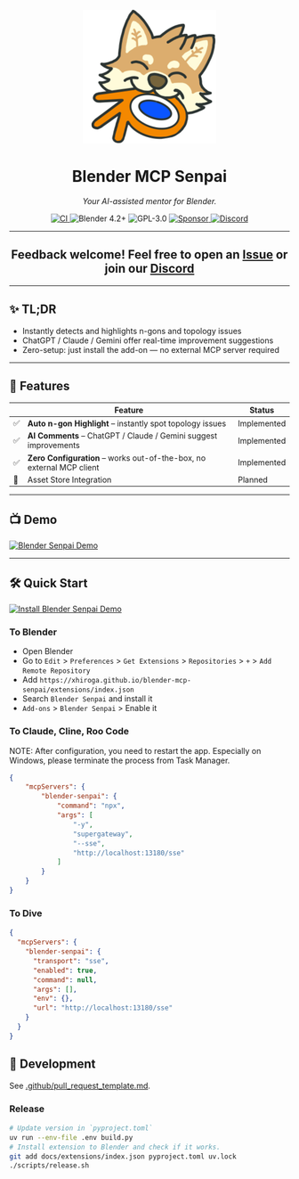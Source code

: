<p align="center">
  <img src="docs/assets/logo.png" alt="Blender Senpai Logo" width="240" height="240">
</p>

<h1 align="center">Blender MCP Senpai</h1>
<p align="center"><em>Your AI-assisted mentor for Blender.</em></p>

<p align="center">
  <a href="https://github.com/xhiroga/blender-mcp-senpai/actions">
    <img alt="CI" src="https://github.com/xhiroga/blender-mcp-senpai/actions/workflows/ci.yml/badge.svg">
  </a>
  <img alt="Blender 4.2+" src="https://img.shields.io/badge/Blender-4.2%2B-orange?logo=blender">
  <img alt="GPL-3.0" src="https://img.shields.io/badge/license-GPL--3.0-blue">
  <a href="https://github.com/sponsors/xhiroga">
    <img alt="Sponsor" src="https://img.shields.io/github/sponsors/xhiroga?style=social">
  </a>
  <a href="https://discord.gg/7z9HqgR8Bd">
    <img alt="Discord" src="https://img.shields.io/discord/1352831203597877311?label=Discord&logo=discord&style=flat">
  </a>
</p>

---

<h2 align="center">Feedback welcome! Feel free to open an <a href="https://github.com/xhiroga/blender-mcp-senpai/issues">Issue</a> or join our <a href="https://discord.gg/7z9HqgR8Bd">Discord</a></h2>

---

## ✨ TL;DR

- Instantly detects and highlights n-gons and topology issues  
- ChatGPT / Claude / Gemini offer real-time improvement suggestions  
- Zero-setup: just install the add-on — no external MCP server required  

---

## 🚀 Features

| | Feature | Status |
|---|---|---|
| ✅ | **Auto n-gon Highlight** – instantly spot topology issues | Implemented |
| ✅ | **AI Comments** – ChatGPT / Claude / Gemini suggest improvements | Implemented |
| ✅ | **Zero Configuration** – works out-of-the-box, no external MCP client | Implemented |
| 🚧 | Asset Store Integration | Planned |

---

## 📺 Demo

[![Blender Senpai Demo](https://img.youtube.com/vi/4oX0ftZ07LE/0.jpg)](https://www.youtube.com/watch?v=4oX0ftZ07LE)

---

## 🛠️ Quick Start

[![Install Blender Senpai Demo](https://img.youtube.com/vi/COK-hvvCgMM/0.jpg)](https://www.youtube.com/watch?v=COK-hvvCgMM)

### To Blender

- Open Blender
- Go to `Edit` > `Preferences` > `Get Extensions` > `Repositories` > `+` > `Add Remote Repository`
- Add `https://xhiroga.github.io/blender-mcp-senpai/extensions/index.json`
- Search `Blender Senpai` and install it
- `Add-ons` > `Blender Senpai` > Enable it

### To Claude, Cline, Roo Code

NOTE: After configuration, you need to restart the app. Especially on Windows, please terminate the process from Task Manager.

```json
{
    "mcpServers": {
        "blender-senpai": {
            "command": "npx",
            "args": [
                "-y",
                "supergateway",
                "--sse",
                "http://localhost:13180/sse"
            ]
        }
    }
}
```

### To Dive

```json
{
  "mcpServers": {
    "blender-senpai": {
      "transport": "sse",
      "enabled": true,
      "command": null,
      "args": [],
      "env": {},
      "url": "http://localhost:13180/sse"
    }
  }
}
```

## 🔧 Development

See [.github/pull_request_template.md](.github/pull_request_template.md).

### Release

```sh
# Update version in `pyproject.toml`
uv run --env-file .env build.py
# Install extension to Blender and check if it works.
git add docs/extensions/index.json pyproject.toml uv.lock
./scripts/release.sh
```
